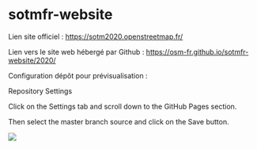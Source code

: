 # sotmfr-website


Lien site officiel : https://sotm2020.openstreetmap.fr/

Lien vers le site web hébergé par Github : https://osm-fr.github.io/sotmfr-website/2020/

Configuration dépôt pour prévisualisation :

Repository Settings

Click on the Settings tab and scroll down to the GitHub Pages section.

Then select the master branch source and click on the Save button.

![](https://pages.github.com/images/source-setting@2x.png)
